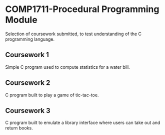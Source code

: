 # COMP1711-Procedural Programming Module

Selection of coursework submitted, to test understanding of the C programming language.

## Coursework 1
Simple C program used to compute statistics for a water bill.

## Coursework 2
C program built to play a game of tic-tac-toe.

## Coursework 3
C program built to emulate a library interface where users can take out and return books.
